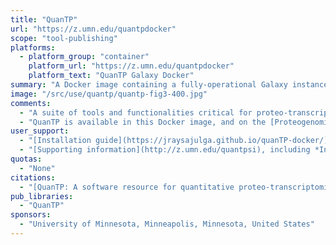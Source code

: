 ```yaml
---
title: "QuanTP"
url: "https://z.umn.edu/quantpdocker"
scope: "tool-publishing"
platforms:
  - platform_group: "container"
    platform_url: "https://z.umn.edu/quantpdocker"
    platform_text: "QuanTP Galaxy Docker"
summary: "A Docker image containing a fully-operational Galaxy instance with pre-installed QuanTP tools."
image: "/src/use/quantp/quantp-fig3-400.jpg"
comments:
  - "A suite of tools and functionalities critical for proteo-transcriptomics, including statistical algorithms for assessing the correlation between single transcript–protein pairs as well as across two cohorts, outlier identification and clustering, along with a diverse set of results visualizations."
  - "QuanTP is available in this Docker image, and on the [Proteogenomics Gateway](/use/proteogenomics-gateway/) and [UseGalaxy.eu](https://usegalaxy.eu/)."
user_support:
  - "[Installation guide](https://jraysajulga.github.io/quanTP-docker/)"
  - "[Supporting information](http://z.umn.edu/quantpsi), including *Instructions for accessing the QuanTP tool on Jetstream*, *Instructions for accessing and running the Mouse data*, and *Accessing the QuanTP on the usegalaxy.eu*"
quotas:
  - "None"
citations:
  - "[QuanTP: A software resource for quantitative proteo-transcriptomic comparative data analysis and informatics](https://pubs.acs.org/doi/10.1021/acs.jproteome.8b00727), Kumar P, Panigrahi P, Johnson J, Weber WJ, Mehta S, Sajulga R, Easterly C, Crooker BA, [Heydarian M](/people/mo-heydarian/), Anamika K, Griffin TJ, Jagtap P., *Journal of  Proteome Research*, 2018 Dec 24. doi: 10.1021/acs.jproteome.8b00727"
pub_libraries:
  - "QuanTP"
sponsors:
  - "University of Minnesota, Minneapolis, Minnesota, United States"
---
```

